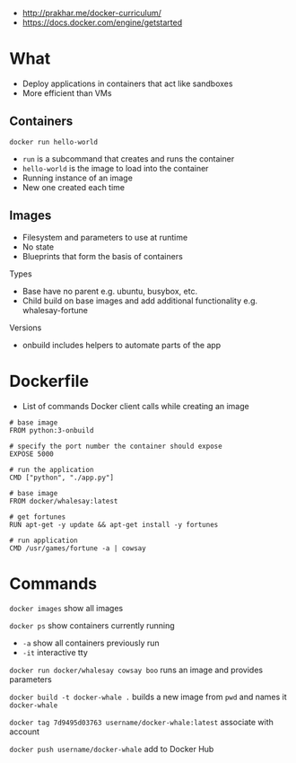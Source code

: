 * http://prakhar.me/docker-curriculum/
* https://docs.docker.com/engine/getstarted

# What

* Deploy applications in containers that act like sandboxes
* More efficient than VMs

## Containers

```
docker run hello-world
```

* `run` is a subcommand that creates and runs the container
* `hello-world` is the image to load into the container
* Running instance of an image
* New one created each time

## Images

* Filesystem and parameters to use at runtime
* No state
* Blueprints that form the basis of containers

Types

* Base have no parent e.g. ubuntu, busybox, etc.
* Child build on base images and add additional functionality e.g. whalesay-fortune

Versions
* onbuild includes helpers to automate parts of the app

# Dockerfile

* List of commands Docker client calls while creating an image

```docker
# base image
FROM python:3-onbuild

# specify the port number the container should expose
EXPOSE 5000

# run the application
CMD ["python", "./app.py"]
```

```docker
# base image
FROM docker/whalesay:latest

# get fortunes
RUN apt-get -y update && apt-get install -y fortunes

# run application
CMD /usr/games/fortune -a | cowsay
```


# Commands

`docker images` show all images

`docker ps` show containers currently running
* `-a` show all containers previously run
* `-it` interactive tty

`docker run docker/whalesay cowsay boo` runs an image and provides parameters

`docker build -t docker-whale .` builds a new image from `pwd` and names it `docker-whale`

`docker tag 7d9495d03763 username/docker-whale:latest` associate with account

`docker push username/docker-whale` add to Docker Hub
